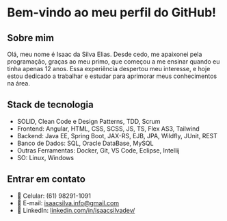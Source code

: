 # Bem-vindo ao meu perfil do GitHub!

## Sobre mim

Olá, meu nome é Isaac da Silva Elias. Desde cedo, me apaixonei pela programação, graças ao meu primo, que começou a me ensinar quando eu tinha apenas 12 anos. Essa experiência despertou meu interesse, e hoje estou dedicado a trabalhar e estudar para aprimorar meus conhecimentos na área.

## Stack de tecnologia

- SOLID, Clean Code e Design Patterns, TDD, Scrum
- Frontend: Angular, HTML, CSS, SCSS, JS, TS, Flex AS3, Tailwind
- Backend: Java EE, Spring Boot, JAX-RS, EJB, JPA, Wildfly, JUnit, REST
- Banco de Dados:  SQL, Oracle DataBase, MySQL
- Outras Ferramentas: Docker, Git, VS Code, Eclipse, Intellij
- SO: Linux, Windows

## Entrar em contato

- 📱 Celular: (61) 98291-1091
- 📧 E-mail: isaacsilva.info@gmail.com
- 🔗 LinkedIn: [linkedin.com/in/isaacsilvadev/](https://www.linkedin.com/in/isaacsilvadev/)
